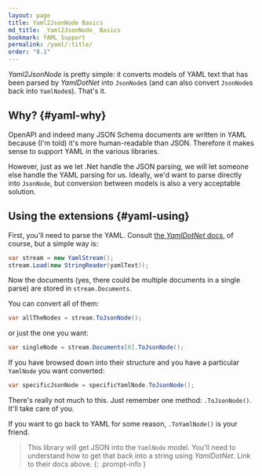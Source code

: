 ```yaml
---
layout: page
title: Yaml2JsonNode Basics
md_title: _Yaml2JsonNode_ Basics
bookmark: YAML Support
permalink: /yaml/:title/
order: "8.1"
---
```

*Yaml2JsonNode* is pretty simple: it converts models of YAML text that has been parsed by *YamlDotNet* into `JsonNode`s (and can also convert `JsonNode`s back into `YamlNode`s).  That's it.

## Why? {#yaml-why}

OpenAPI and indeed many JSON Schema documents are written in YAML because (I'm told) it's more human-readable than JSON.  Therefore it makes sense to support YAML in the various libraries.

However, just as we let .Net handle the JSON parsing, we will let someone else handle the YAML parsing for us.  Ideally, we'd want to parse directly into `JsonNode`, but conversion between models is also a very acceptable solution.

## Using the extensions {#yaml-using}

First, you'll need to parse the YAML.  Consult [the *YamlDotNet* docs](https://github.com/aaubry/YamlDotNet/wiki), of course, but a simple way is:

```c#
var stream = new YamlStream();
stream.Load(new StringReader(yamlText));
```

Now the documents (yes, there could be multiple documents in a single parse) are stored in `stream.Documents`.

You can convert all of them:

```c#
var allTheNodes = stream.ToJsonNode();
```

or just the one you want:

```c#
var singleNode = stream.Documents[0].ToJsonNode();
```

If you have browsed down into their structure and you have a particular `YamlNode` you want converted:

```c#
var specificJsonNode = specificYamlNode.ToJsonNode();
```

There's really not much to this.  Just remember one method: `.ToJsonNode()`.  It'll take care of you.

If you want to go back to YAML for some reason, `.ToYamlNode()` is your friend.

> This library will get JSON into the `YamlNode` model.  You'll need to understand how to get that back into a string using *YamlDotNet*.  Link to their docs above.
{: .prompt-info }
